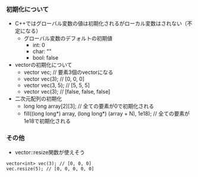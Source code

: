 ### 初期化について
- C++ではグローバル変数の値は初期化されるがローカル変数はされない（不定になる）
  - グローバル変数のデフォルトの初期値
    - int: 0
    - char: ""
    - bool: false
- vectorの初期化について
  - vector<int> vec; // 要素3個のvectorになる
  - vector<int> vec(3); // [0, 0, 0]
  - vector<int> vec(3, 5); // [5, 5, 5]
  - vector<bool> vec(3); // [false, false, false]
- 二次元配列の初期化
  - long long array[2][3]; // 全ての要素が0で初期化される
  - fill((long long*) array, (long long*) (array + N), 1e18); // 全ての要素が1e18で初期化される

### その他
- vector::resize関数が使えそう
```
vector<int> vec(3); // [0, 0, 0]
vec.resize(5); // [0, 0, 0, 0, 0]
```
